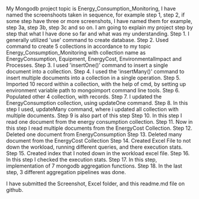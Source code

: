My Mongodb project topic is Energy_Consumption_Monitoring, I have named the screenshoots taken in sequence, for example step 1, step 2, if some step have three or more screenshots, I have named them for example, step 3a, step 3b, step 3c and so on. I am going to explain my project step by step that what I have done so far and what was my understanding.
Step 1. I generally utilized 'use' command to create database.
Step 2. Used command to create 5 collections in accordance to my topic Energy_Consumption_Monitoring with collection name as EnergyConsumption, Equipment, EnergyCost, EnvironmentalImpact and Processes.
Step 3. I used 'insertOne()' command to insert a single document into a collection. 
Step 4. I used the 'insertMany()' command to insert multiple documents into a collection in a single operation. 
Step 5. Imported 10 record within a collection, with the help of cmd, by setting up environment variable path to mongoimport command line tools.
Step 6. Populated other 4 collection, with records.
Step 7. I updated the EnergyConsumption collection, using updateOne command.
Step 8. In this step I used, updateMany command, where i updated all collection with multiple documents. Step 9 is also part of this step
Step 10. In this step I read one document from the energy consumption collection.
Step 11. Now in this step I read multiple documents from the EnergyCost Collection.
Step 12. Deleted one document from EnergyConsumption
Step 13. Deleted many document from the EnergyCost Collection
Step 14. Created Excel File to not down the workload, running different queries, and there execution stats.
Step 15. Created index that I noted down in the workload excel file.
Step 16. In this step I checked the execution stats.
Step 17. In this step, implementation of 7 mongodb aggregation functions.
Step 18. In the last step,  3 different aggregation pipelines was done. 

I have submitted the Screenshot, Excel folder, and this readme.md file on github.